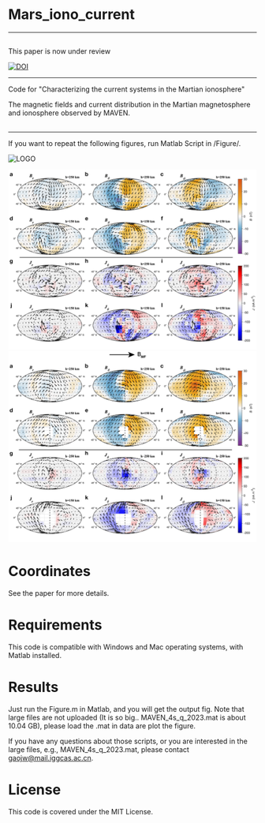 # Mars_iono_current
---
##
This paper is now under review

[![DOI](https://doi.org/10.21203/rs.3.rs-3821069/v1)](https://doi.org/10.21203/rs.3.rs-3821069/v1)

---

Code for "Characterizing the current systems in the Martian ionosphere"


The magnetic fields and current distribution in the Martian magnetosphere and ionosphere observed by MAVEN.

## 
---
If you want to repeat the following figures, run Matlab Script in /Figure/. 

![LOGO](Figure/Fig/Figure1hh.png)

![LOGO](Figure/Fig/Figure2_mso.png)
![LOGO](Figure/Fig/Figure2_mse.png)


 # Coordinates
  
See the paper for more details.

  # Requirements
  
  This code is compatible with Windows and Mac operating systems, with Matlab installed. 
  
  # Results
  
  Just run the Figure.m in Matlab, and you will get the output fig. Note that large files are not uploaded (It is so big.. MAVEN_4s_q_2023.mat is about 10.04 GB), please load the .mat in data are plot the figure.

  If you have any questions about those scripts, or you are interested in the large files, e.g., MAVEN_4s_q_2023.mat, please contact gaojw@mail.iggcas.ac.cn.

  
  # License
  This code is covered under the MIT License.
